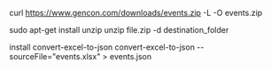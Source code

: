 <!-- Curl Zip File -->

curl https://www.gencon.com/downloads/events.zip -L -O events.zip

<!-- Install Unzip and Unzip File -->

sudo apt-get install unzip
unzip file.zip -d destination_folder

<!-- Save to JSON and save to location -->

install convert-excel-to-json
convert-excel-to-json --sourceFile="events.xlsx" > events.json

<!-- EXTRA: parse json to more readable format -->

